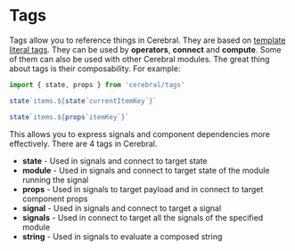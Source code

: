 # Tags
Tags allow you to reference things in Cerebral. They are based on [template literal tags](https://developer.mozilla.org/en-US/docs/Web/JavaScript/Reference/Template_literals#Tagged_template_literals). They can be used by **operators**, **connect** and **compute**. Some of them can also be used with other Cerebral modules. The great thing about tags is their composability. For example:

```js
import { state, props } from 'cerebral/tags'

state`items.${state`currentItemKey`}`

state`items.${props`itemKey`}`
```

This allows you to express signals and component dependencies more effectively. There are 4 tags in Cerebral.

- **state** - Used in signals and connect to target state
- **module** - Used in signals and connect to target state of the module running the signal
- **props** - Used in signals to target payload and in connect to target component props
- **signal** - Used in signals and connect to target a signal
- **signals** - Used in connect to target all the signals of the specified module
- **string** - Used in signals to evaluate a composed string
